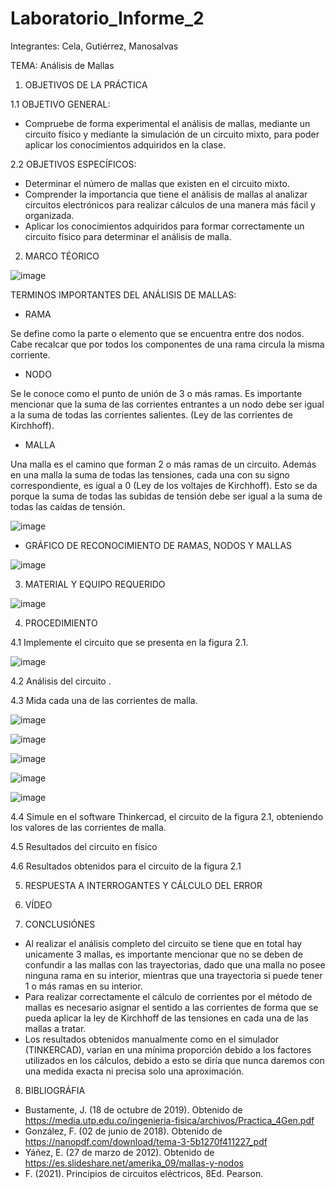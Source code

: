 # Laboratorio_Informe_2
Integrantes: Cela, Gutiérrez, Manosalvas  

TEMA: Análisis de Mallas

1. OBJETIVOS DE LA PRÁCTICA 

1.1 OBJETIVO GENERAL:

- Compruebe de forma experimental el análisis de mallas, mediante un circuito físico y mediante la simulación de un circuito mixto, para poder aplicar los conocimientos adquiridos en la clase.

2.2 OBJETIVOS ESPECÍFICOS:

- Determinar el número de mallas que existen en el circuito mixto.
-  Comprender la importancia que tiene el análisis de mallas al analizar circuitos electrónicos para realizar cálculos de una manera más fácil y organizada.
-  Aplicar los conocimientos adquiridos para formar correctamente un circuito físico para determinar el análisis de malla.

2. MARCO TÉORICO 

![image](https://user-images.githubusercontent.com/105887502/170504834-a4b85652-abe4-45ff-a63d-afb1d9e8be1d.png)

TERMINOS IMPORTANTES DEL ANÁLISIS DE MALLAS:

- RAMA

Se define como la parte o elemento que se encuentra entre dos nodos. Cabe recalcar que por todos los componentes de una rama circula la misma corriente.

- NODO

Se le conoce como el punto de unión de 3 o más ramas. Es importante mencionar que la suma de las corrientes entrantes a un nodo debe ser igual a la suma de todas las corrientes salientes. (Ley de las corrientes de Kirchhoff).

- MALLA

Una malla es el camino que forman 2 o más ramas de un circuito. Además en una malla la suma de todas las tensiones, cada una con su signo correspondiente, es igual a 0 (Ley de los voltajes de Kirchhoff). Esto se da porque la suma de todas las subidas de tensión debe ser igual a la suma de todas las caídas de tensión.

![image](https://user-images.githubusercontent.com/105887502/170505306-bf9e5589-2b6b-40ea-bf56-d9ea88d9dcff.png)

- GRÁFICO DE RECONOCIMIENTO DE RAMAS, NODOS Y MALLAS

![image](https://user-images.githubusercontent.com/105887502/170505429-2a17d173-a38c-4287-9d29-84b5e563b278.png)

3. MATERIAL Y EQUIPO REQUERIDO

![image](https://user-images.githubusercontent.com/105887502/170506148-2a2c237f-745c-4c31-91c6-2b4f32f08e5e.png)

4. PROCEDIMIENTO

4.1 Implemente el circuito que se presenta en la figura 2.1.

![image](https://user-images.githubusercontent.com/105887502/170507192-b9ff8c89-ac26-41ba-acb0-c5b8bc6a6127.png)

4.2 Análisis del circuito .

4.3 Mida cada una de las corrientes de malla.

![image](https://user-images.githubusercontent.com/105887502/171022487-497130fc-2ed5-4ca8-ae22-95bb80180fcf.png)

![image](https://user-images.githubusercontent.com/105887502/171022509-d290b5e2-ca37-400e-9e25-39ec00bae617.png)

![image](https://user-images.githubusercontent.com/105887502/171022551-abfb0c5d-e107-41e0-90b9-8a12806c733e.png)

![image](https://user-images.githubusercontent.com/105887502/171022616-c2b9e1c3-58a1-4bf7-ac04-76d96f7bec25.png)

![image](https://user-images.githubusercontent.com/105887502/171022690-34846fc2-74ec-4841-a472-71fb3752e86f.png)


4.4 Simule en el software Thinkercad, el circuito de la figura 2.1, obteniendo los valores de las corrientes de malla.

4.5  Resultados del circuito en físico

4.6  Resultados obtenidos para el circuito de la figura 2.1

5.  RESPUESTA A INTERROGANTES Y CÁLCULO DEL ERROR

6. VÍDEO

7. CONCLUSIÓNES 

- Al realizar el análisis completo del circuito se tiene que en total hay unicamente 3 mallas, es importante mencionar que no se deben de confundir a las mallas con las trayectorias, dado que una malla no posee ninguna rama en su interior, mientras que una trayectoria si puede tener 1 o más ramas en su interior.
- Para realizar correctamente el cálculo de corrientes por el método de mallas es necesario asignar el sentido a las corrientes de forma que se pueda aplicar la ley de Kirchhoff de las tensiones en cada una de las mallas a tratar.
- Los resultados obtenidos manualmente como en el simulador (TINKERCAD), varían en una mínima proporción debido a los factores utilizados en los cálculos, debido a esto se diría que nunca daremos con una medida exacta ni precisa solo una aproximación.


8. BIBLIOGRÁFIA 

- Bustamente, J. (18 de octubre de 2019). Obtenido de https://media.utp.edu.co/ingenieria-fisica/archivos/Practica_4Gen.pdf
-  González, F. (02 de junio de 2018). Obtenido de https://nanopdf.com/download/tema-3-5b1270f411227_pdf
-  Yáñez, E. (27 de marzo de 2012). Obtenido de https://es.slideshare.net/amerika_09/mallas-y-nodos
-  F. (2021). Principios de circuitos eléctricos, 8Ed. Pearson.






